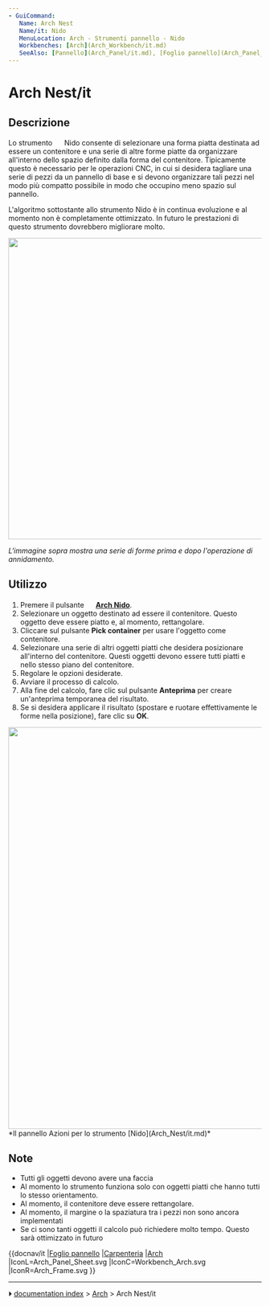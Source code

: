 ```yaml
---
- GuiCommand:
   Name: Arch Nest
   Name/it: Nido
   MenuLocation: Arch - Strumenti pannello - Nido
   Workbenches: [Arch](Arch_Workbench/it.md)
   SeeAlso: [Pannello](Arch_Panel/it.md), [Foglio pannello](Arch_Panel_Sheet/it.md)
---
```


# Arch Nest/it


</div>

## Descrizione


<div class="mw-translate-fuzzy">

Lo strumento <img alt="" src=images/Arch_Nest.svg  style="width:16px;"> Nido consente di selezionare una forma piatta destinata ad essere un contenitore e una serie di altre forme piatte da organizzare all\'interno dello spazio definito dalla forma del contenitore. Tipicamente questo è necessario per le operazioni CNC, in cui si desidera tagliare una serie di pezzi da un pannello di base e si devono organizzare tali pezzi nel modo più compatto possibile in modo che occupino meno spazio sul pannello.


</div>

L\'algoritmo sottostante allo strumento Nido è in continua evoluzione e al momento non è completamente ottimizzato. In futuro le prestazioni di questo strumento dovrebbero migliorare molto.

<img alt="" src=images/Arch_Nest_example.jpg  style="width:600px;">

*L\'immagine sopra mostra una serie di forme prima e dopo l\'operazione di annidamento.*

## Utilizzo


<div class="mw-translate-fuzzy">

1.  Premere il pulsante **<img src="images/Arch_Nest.svg" width=16px> [Arch Nido](Arch_Nest/it.md)**.
2.  Selezionare un oggetto destinato ad essere il contenitore. Questo oggetto deve essere piatto e, al momento, rettangolare.
3.  Cliccare sul pulsante **Pick container** per usare l\'oggetto come contenitore.
4.  Selezionare una serie di altri oggetti piatti che desidera posizionare all\'interno del contenitore. Questi oggetti devono essere tutti piatti e nello stesso piano del contenitore.
5.  Regolare le opzioni desiderate.
6.  Avviare il processo di calcolo.
7.  Alla fine del calcolo, fare clic sul pulsante **Anteprima** per creare un\'anteprima temporanea del risultato.
8.  Se si desidera applicare il risultato (spostare e ruotare effettivamente le forme nella posizione), fare clic su **OK**.


</div>


<div class="mw-translate-fuzzy">

<img alt="" src=images/Arch_Nest_panel.jpg  style="width:800px;"> 
*Il pannello Azioni per lo strumento [Nido](Arch_Nest/it.md)*


</div>

## Note

-   Tutti gli oggetti devono avere una faccia
-   Al momento lo strumento funziona solo con oggetti piatti che hanno tutti lo stesso orientamento.
-   Al momento, il contenitore deve essere rettangolare.
-   Al momento, il margine o la spaziatura tra i pezzi non sono ancora implementati
-   Se ci sono tanti oggetti il calcolo può richiedere molto tempo. Questo sarà ottimizzato in futuro


<div class="mw-translate-fuzzy">


{{docnav/it
|[Foglio pannello](Arch_Panel_Sheet/it.md)
|[Carpenteria](Arch_Frame/it.md)
|[Arch](Arch_Workbench/it.md)
|IconL=Arch_Panel_Sheet.svg
|IconC=Workbench_Arch.svg
|IconR=Arch_Frame.svg
}}


</div>



---
⏵ [documentation index](../README.md) > [Arch](Arch_Workbench.md) > Arch Nest/it
